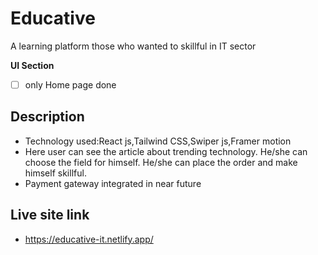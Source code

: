 # Educative
A learning platform those who wanted to skillful in IT sector

**UI Section**

- [ ]  only Home page done

## Description
- Technology used:React js,Tailwind CSS,Swiper js,Framer motion
- Here user can see the article about trending technology. He/she can choose the field for himself. He/she can place the order and make himself skillful.
- Payment gateway integrated in near future
## Live site link

- https://educative-it.netlify.app/
